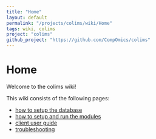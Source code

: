```yaml
---
title: "Home"
layout: default
permalink: "/projects/colims/wiki/Home"
tags: wiki, colims
project: "colims"
github_project: "https://github.com/CompOmics/colims"
---
```


# Home
Welcome to the colims wiki!

This wiki consists of the following pages:

  * [how to setup the database](/projects/colims/wiki/DatabaseRequirementsAndSetup)
  * [how to setup and run the modules](/projects/colims/wiki/ModulesConfiguration)
  * [client user guide](/projects/colims/wiki/Manual)
  * [troubleshooting](/projects/colims/wiki/Troubleshooting)

